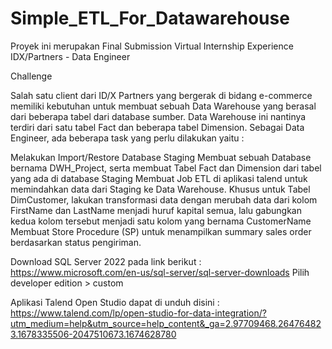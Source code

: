 # Simple_ETL_For_Datawarehouse
Proyek ini merupakan Final Submission Virtual Internship Experience IDX/Partners - Data Engineer

Challenge

Salah satu client dari ID/X Partners yang bergerak di bidang e-commerce memiliki kebutuhan untuk membuat sebuah Data Warehouse yang berasal dari beberapa tabel dari database sumber. Data Warehouse ini nantinya terdiri dari satu tabel Fact dan beberapa tabel Dimension. Sebagai Data Engineer, ada beberapa task yang perlu dilakukan yaitu : 

Melakukan Import/Restore Database Staging
Membuat sebuah Database bernama DWH_Project, serta membuat Tabel Fact dan Dimension dari tabel yang ada di database Staging
Membuat Job ETL di aplikasi talend untuk memindahkan data dari Staging ke Data Warehouse. Khusus untuk Tabel DimCustomer, lakukan transformasi data dengan merubah data dari kolom FirstName dan LastName menjadi huruf kapital semua, lalu gabungkan kedua kolom tersebut menjadi satu kolom yang bernama CustomerName
Membuat Store Procedure (SP) untuk menampilkan summary sales order berdasarkan status pengiriman.


Download SQL Server 2022 pada link berikut :
https://www.microsoft.com/en-us/sql-server/sql-server-downloads 
Pilih developer edition > custom



Aplikasi Talend Open Studio dapat di unduh disini :
https://www.talend.com/lp/open-studio-for-data-integration/?utm_medium=help&utm_source=help_content&_ga=2.97709468.264764823.1678335506-2047510673.1674628780




